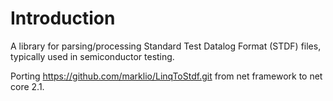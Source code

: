# Introduction

A library for parsing/processing Standard Test Datalog Format (STDF) files, typically used in semiconductor testing.

Porting https://github.com/marklio/LinqToStdf.git from net framework to net core 2.1.